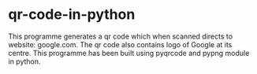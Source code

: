 # qr-code-in-python
This programme generates a qr code which when scanned directs to website: google.com. The qr code also contains logo of Google at its centre. This programme has been built using pyqrcode and pypng module in python.
